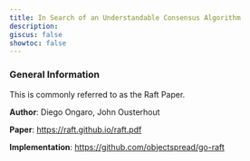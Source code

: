 ```yaml
---
title: In Search of an Understandable Consensus Algorithm
description: 
giscus: false
showtoc: false
---
```


### General Information

This is commonly referred to as the Raft Paper.

**Author**: Diego Ongaro, John Ousterhout

**Paper**: https://raft.github.io/raft.pdf

**Implementation**: https://github.com/objectspread/go-raft
